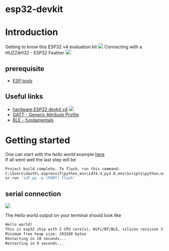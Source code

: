 # esp32-devkit


# Introduction

Getting to know this ESP32 v4 evaluation kit ![](https://docs.espressif.com/projects/esp-idf/en/latest/esp32/_images/esp32-devkitc-functional-overview.jpg)
Connecting with a HUZZAH32 - ESP32 Feather ![](https://cdn-learn.adafruit.com/assets/assets/000/028/690/medium800/adafruit_products_pinbottom.jpg?1448334076)

## prerequisite
* [ESP tools](https://docs.espressif.com/projects/esp-idf/en/latest/esp32/api-guides/tools/index.html)

## Useful links
* [hardware ESP32 devkit v4](https://docs.espressif.com/projects/esp-idf/en/latest/esp32/hw-reference/esp32/get-started-devkitc.html)
![](https://docs.espressif.com/projects/esp-idf/en/latest/esp32/_images/esp32-devkitC-v4-pinout.png)
* [GATT - Generic Attribute Profile](https://learn.adafruit.com/introduction-to-bluetooth-low-energy/gatt)
* [BLE - fundamentals](https://www.embedded.com/bluetooth-low-energy-ble-fundamentals/)

# Getting started

One can start with the *hello world* example [here](https://docs.espressif.com/projects/esp-idf/en/latest/esp32/get-started/index.html)  
If all went well the last step will be
```sh
Project build complete. To flash, run this command:
C:\Users\davth\.espressif\python_env\idf4.4_py3.8_env\Scripts\python.exe ..\..\components\esptool_py\esptool\esptool.py -p (PORT) -b 460800 --before default_reset --after hard_reset --chip esp32  write_flash --flash_mode dio --flash_size detect --flash_freq 40m 0x1000 build\bootloader\bootloader.bin 0x8000 build\partition_table\partition-table.bin 0x10000 build\hello_world.bin
or run 'idf.py -p (PORT) flash'
```

## serial connection
![](https://docs.espressif.com/projects/esp-idf/en/latest/esp32/_images/putty-settings-windows.png)

The Hello world output on your terminal should look like
```txt
Hello world!
This is esp32 chip with 2 CPU core(s), WiFi/BT/BLE, silicon revision 3, 2MB external flash
Minimum free heap size: 293260 bytes
Restarting in 10 seconds...
Restarting in 9 seconds...
```
